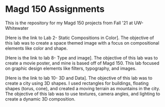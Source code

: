# Magd 150 Assignments 

This is the repository for my Magd 150 projects from Fall '21 at UW-Whitewater

[Here is the link to Lab 2- Static Compositions in Color]. The objective of this lab was to create a space themed image 
with a focus on compositional elements like color and shape. 

[Here is the link to lab 8- Type and image]. The objective of this lab was to create a movie poster, and mine is based
off of Magd 150. This lab focused on graphic design elements like filters, typography, and images.

[Here is the link to lab 10- 3D and Data]. The objective of this lab was to create a city using 3D shapes. I used rectangles for buildings, floating shapes (torus, cone), and created a moving terrain as mountains in the city. The objective of this lab was to use textures, camera angles, and lighting to create a dynamic 3D composition. 

